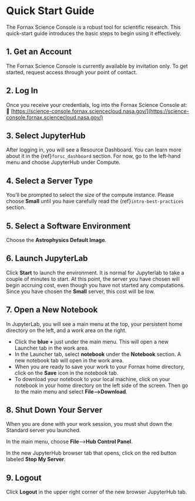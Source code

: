 # Quick Start Guide

The Fornax Science Console is a robust tool for scientific research.
This quick-start guide introduces the basic steps to begin using it effectively.

## 1. Get an Account

The Fornax Science Console is currently available by invitation only.
To get started, request access through your point of contact.

## 2. Log In

Once you receive your credentials, log into the Fornax Science Console at:
🔗 [https://science-console.fornax.sciencecloud.nasa.gov/](https://science-console.fornax.sciencecloud.nasa.gov/)

## 3. Select JupyterHub

After logging in, you will see a Resource Dashboard.
You can learn more about it in the {ref}`forsc_dashboard` section.
For now, go to the left-hand menu and choose JupyterHub under Compute.

## 4. Select a Server Type

You’ll be prompted to select the size of the compute instance.
Please choose **Small** until you have carefully read the {ref}`intro-best-practices` section.

## 5. Select a Software Environment

Choose the **Astrophysics Default Image**.

## 6. Launch JupyterLab

Click **Start** to launch the environment.
It is normal for Jupyterlab to take a couple of minutes to start.
At this point, the server you have chosen will begin accruing cost, even though you have not started any computations.
Since you have chosen the **Small** server, this cost will be low.

## 7. Open a New Notebook

In JupyterLab, you will see a main menu at the top, your persistent home directory on the left, and a work area on the right.

-   Click the **blue +** just under the main menu.
    This will open a new Launcher tab in the work area.
-   In the Launcher tab, select **notebook** under the **Notebook** section.
    A new notebook tab will open in the work area.
-   When you are ready to save your work to your Fornax home directory, click on the **Save** icon in the notebook tab.
-   To download your notebook to your local machine, click on your notebook in your home directory on the left side of the screen.
    Then go to the main menu and select **File-->Download**.

## 8. Shut Down Your Server

When you are done with your work session, you must shut down the Standard server you launched.

In the main menu, choose **File**-->**Hub Control Panel**.

In the new JupyterHub browser tab that opens, click on the red button labeled **Stop My Server**.

## 9. Logout

Click **Logout** in the upper right corner of the new browser JupyterHub tab.
